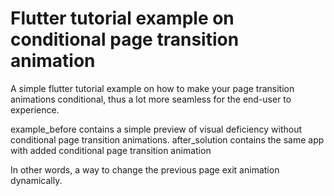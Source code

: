 # Flutter tutorial example on conditional page transition animation
A simple flutter tutorial example on how to make your page transition animations conditional, thus a lot more seamless for the end-user to experience.

example_before contains a simple preview of visual deficiency without conditional page transition animations.
after_solution contains the same app with added conditional page transition animation

In other words, a way to change the previous page exit animation dynamically.